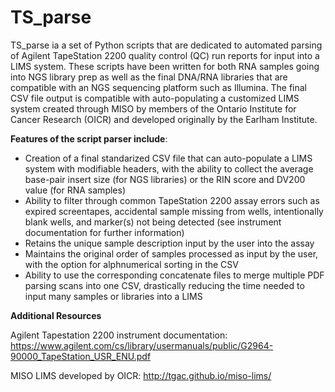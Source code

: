 # **__TS_parse__**

TS_parse ia a set of Python scripts that are dedicated to automated parsing of Agilent TapeStation 2200 quality control (QC) run reports for input into a LIMS system. These scripts have been written for both RNA samples going into NGS library prep as well as the final DNA/RNA libraries that are compatible with an NGS sequencing platform such as Illumina. The final CSV file output is compatible with auto-populating a customized LIMS system created through MISO by members of the Ontario Institute for Cancer Research (OICR) and developed originally by the Earlham Institute. 

**Features of the script parser include**: 
  - Creation of a final standarized CSV file that can auto-populate a LIMS system with modifiable headers, with the ability to collect the     average base-pair insert size (for NGS libraries) or the RIN score and DV200 value (for RNA samples)
  - Ability to filter through common TapeStation 2200 assay errors such as expired screentapes, accidental sample missing from wells,           intentionally blank wells, and marker(s) not being detected (see instrument documentation for further information)
  - Retains the unique sample description input by the user into the assay
  - Maintains the original order of samples processed as input by the user, with the option for alphnumerical sorting in the CSV
  - Ability to use the corresponding concatenate files to merge multiple PDF parsing scans into one CSV, drastically reducing the time         needed to input many samples or libraries into a LIMS

**Additional Resources**

Agilent Tapestation 2200 instrument documentation: https://www.agilent.com/cs/library/usermanuals/public/G2964-90000_TapeStation_USR_ENU.pdf

MISO LIMS developed by OICR: http://tgac.github.io/miso-lims/
